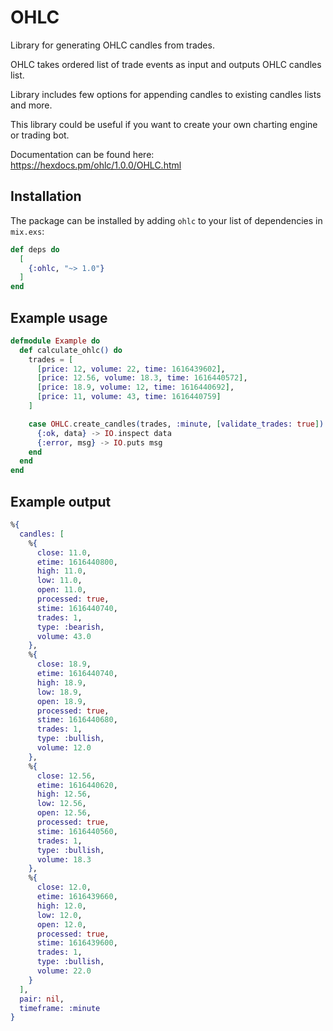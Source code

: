 # OHLC

Library for generating OHLC candles from trades.


OHLC takes ordered list of trade events as input and 
outputs OHLC candles list. 

Library includes few options for appending candles to existing candles lists and more.

This library could be useful if you want to create your own charting engine or trading bot.

Documentation can be found here: https://hexdocs.pm/ohlc/1.0.0/OHLC.html

## Installation

The package can be installed by adding `ohlc` to your
list of dependencies in `mix.exs`:

```elixir
def deps do
  [
    {:ohlc, "~> 1.0"}
  ]
end
```

## Example usage
```elixir
defmodule Example do
  def calculate_ohlc() do
    trades = [
      [price: 12, volume: 22, time: 1616439602],
      [price: 12.56, volume: 18.3, time: 1616440572],
      [price: 18.9, volume: 12, time: 1616440692],
      [price: 11, volume: 43, time: 1616440759]
    ]

    case OHLC.create_candles(trades, :minute, [validate_trades: true]) do
      {:ok, data} -> IO.inspect data
      {:error, msg} -> IO.puts msg
    end
  end
end
```

## Example output
```elixir
%{
  candles: [
    %{
      close: 11.0,
      etime: 1616440800,
      high: 11.0,
      low: 11.0,
      open: 11.0,
      processed: true,
      stime: 1616440740,
      trades: 1,
      type: :bearish,
      volume: 43.0
    },
    %{
      close: 18.9,
      etime: 1616440740,
      high: 18.9,
      low: 18.9,
      open: 18.9,
      processed: true,
      stime: 1616440680,
      trades: 1,
      type: :bullish,
      volume: 12.0
    },
    %{
      close: 12.56,
      etime: 1616440620,
      high: 12.56,
      low: 12.56,
      open: 12.56,
      processed: true,
      stime: 1616440560,
      trades: 1,
      type: :bullish,
      volume: 18.3
    },
    %{
      close: 12.0,
      etime: 1616439660,
      high: 12.0,
      low: 12.0,
      open: 12.0,
      processed: true,
      stime: 1616439600,
      trades: 1,
      type: :bullish,
      volume: 22.0
    }
  ],
  pair: nil,
  timeframe: :minute
}
```

